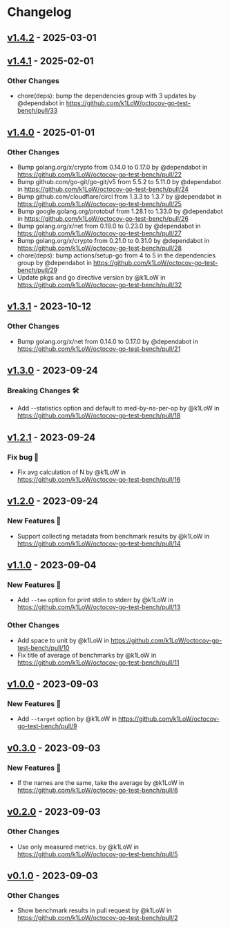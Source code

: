 # Changelog

## [v1.4.2](https://github.com/k1LoW/octocov-go-test-bench/compare/v1.4.1...v1.4.2) - 2025-03-01

## [v1.4.1](https://github.com/k1LoW/octocov-go-test-bench/compare/v1.4.0...v1.4.1) - 2025-02-01
### Other Changes
- chore(deps): bump the dependencies group with 3 updates by @dependabot in https://github.com/k1LoW/octocov-go-test-bench/pull/33

## [v1.4.0](https://github.com/k1LoW/octocov-go-test-bench/compare/v1.3.1...v1.4.0) - 2025-01-01
### Other Changes
- Bump golang.org/x/crypto from 0.14.0 to 0.17.0 by @dependabot in https://github.com/k1LoW/octocov-go-test-bench/pull/22
- Bump github.com/go-git/go-git/v5 from 5.5.2 to 5.11.0 by @dependabot in https://github.com/k1LoW/octocov-go-test-bench/pull/24
- Bump github.com/cloudflare/circl from 1.3.3 to 1.3.7 by @dependabot in https://github.com/k1LoW/octocov-go-test-bench/pull/25
- Bump google.golang.org/protobuf from 1.28.1 to 1.33.0 by @dependabot in https://github.com/k1LoW/octocov-go-test-bench/pull/26
- Bump golang.org/x/net from 0.19.0 to 0.23.0 by @dependabot in https://github.com/k1LoW/octocov-go-test-bench/pull/27
- Bump golang.org/x/crypto from 0.21.0 to 0.31.0 by @dependabot in https://github.com/k1LoW/octocov-go-test-bench/pull/28
- chore(deps): bump actions/setup-go from 4 to 5 in the dependencies group by @dependabot in https://github.com/k1LoW/octocov-go-test-bench/pull/29
- Update pkgs and go directive version by @k1LoW in https://github.com/k1LoW/octocov-go-test-bench/pull/32

## [v1.3.1](https://github.com/k1LoW/octocov-go-test-bench/compare/v1.3.0...v1.3.1) - 2023-10-12
### Other Changes
- Bump golang.org/x/net from 0.14.0 to 0.17.0 by @dependabot in https://github.com/k1LoW/octocov-go-test-bench/pull/21

## [v1.3.0](https://github.com/k1LoW/octocov-go-test-bench/compare/v1.2.1...v1.3.0) - 2023-09-24
### Breaking Changes 🛠
- Add --statistics option and default to med-by-ns-per-op by @k1LoW in https://github.com/k1LoW/octocov-go-test-bench/pull/18

## [v1.2.1](https://github.com/k1LoW/octocov-go-test-bench/compare/v1.2.0...v1.2.1) - 2023-09-24
### Fix bug 🐛
- Fix avg calculation of N by @k1LoW in https://github.com/k1LoW/octocov-go-test-bench/pull/16

## [v1.2.0](https://github.com/k1LoW/octocov-go-test-bench/compare/v1.1.0...v1.2.0) - 2023-09-24
### New Features 🎉
- Support collecting metadata from benchmark results by @k1LoW in https://github.com/k1LoW/octocov-go-test-bench/pull/14

## [v1.1.0](https://github.com/k1LoW/octocov-go-test-bench/compare/v1.0.0...v1.1.0) - 2023-09-04
### New Features 🎉
- Add `--tee` option for print stdin to stderr by @k1LoW in https://github.com/k1LoW/octocov-go-test-bench/pull/13
### Other Changes
- Add space to unit by @k1LoW in https://github.com/k1LoW/octocov-go-test-bench/pull/10
- Fix title of average of benchmarks by @k1LoW in https://github.com/k1LoW/octocov-go-test-bench/pull/11

## [v1.0.0](https://github.com/k1LoW/octocov-go-test-bench/compare/v0.3.0...v1.0.0) - 2023-09-03
### New Features 🎉
- Add `--target` option by @k1LoW in https://github.com/k1LoW/octocov-go-test-bench/pull/9

## [v0.3.0](https://github.com/k1LoW/octocov-go-test-bench/compare/v0.2.0...v0.3.0) - 2023-09-03
### New Features 🎉
- If the names are the same, take the average by @k1LoW in https://github.com/k1LoW/octocov-go-test-bench/pull/6

## [v0.2.0](https://github.com/k1LoW/octocov-go-test-bench/compare/v0.1.0...v0.2.0) - 2023-09-03
### Other Changes
- Use only measured metrics. by @k1LoW in https://github.com/k1LoW/octocov-go-test-bench/pull/5

## [v0.1.0](https://github.com/k1LoW/octocov-go-test-bench/commits/v0.1.0) - 2023-09-03
### Other Changes
- Show benchmark results in pull request by @k1LoW in https://github.com/k1LoW/octocov-go-test-bench/pull/2
